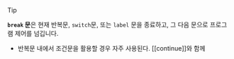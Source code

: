 > [!tip]
> **`break` 문**은 현재 반복문, `switch`문, 
> 또는 `label` 문을 종료하고, 
> 그 다음 문으로 프로그램 제어를 넘깁니다.

- 반복문 내에서 조건문을 활용할 경우 자주 사용된다. [[continue]]와 함께